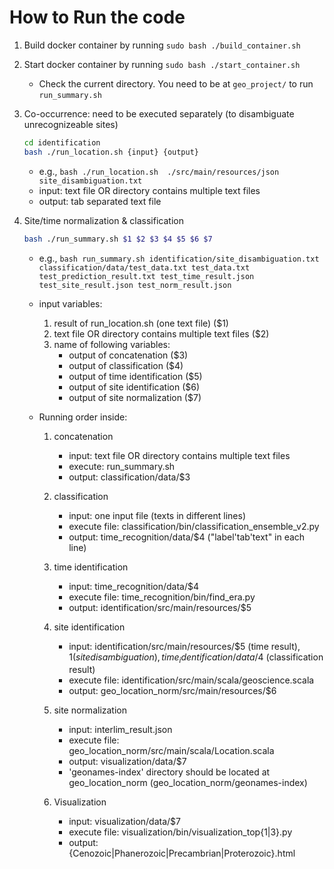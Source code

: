 # How to Run the code

1. Build docker container by running `sudo bash ./build_container.sh`

2. Start docker container by running `sudo bash ./start_container.sh`
	- Check the current directory. You need to be at `geo_project/` to run `run_summary.sh`

3. Co-occurrence: need to be executed separately (to disambiguate unrecognizeable sites)
	```bash
	cd identification
	bash ./run_location.sh {input} {output}
	```
	- e.g., `bash ./run_location.sh  ./src/main/resources/json site_disambiguation.txt`
	- input: text file OR directory contains multiple text files
	- output: tab separated text file

4. Site/time normalization & classification
	```bash
	bash ./run_summary.sh $1 $2 $3 $4 $5 $6 $7
	```
	- e.g., `bash run_summary.sh identification/site_disambiguation.txt classification/data/test_data.txt test_data.txt test_prediction_result.txt test_time_result.json test_site_result.json test_norm_result.json`
	- input variables: 
		1. result of run_location.sh (one text file) ($1)
		2. text file OR directory contains multiple text files ($2)
		3. name of following variables:
			* output of concatenation ($3)
			* output of classification ($4)
			* output of time identification ($5)
			* output of site identification ($6)
			* output of site normalization ($7)

	- Running order inside:
		1. concatenation
			* input: text file OR directory contains multiple text files
			* execute: run_summary.sh
			* output: classification/data/$3
		2. classification
			* input: one input file (texts in different lines) 
			* execute file: classification/bin/classification_ensemble_v2.py
			* output: time_recognition/data/$4 ("label'tab'text" in each line)
		3. time identification
			* input: time_recognition/data/$4
			* execute file: time_recognition/bin/find_era.py
			* output: identification/src/main/resources/$5
		4. site identification
			* input: identification/src/main/resources/$5 (time result), $1 (site disambiguation), time_identification/data/$4 (classification result)
			* execute file: identification/src/main/scala/geoscience.scala
			* output: geo_location_norm/src/main/resources/$6
		5. site normalization
			* input: interlim_result.json
			* execute file: geo_location_norm/src/main/scala/Location.scala
			* output: visualization/data/$7
			* 'geonames-index' directory should be located at geo_location_norm (geo_location_norm/geonames-index)

		6. Visualization
			* input: visualization/data/$7
			* execute file: visualization/bin/visualization_top{1|3}.py 
			* output: {Cenozoic|Phanerozoic|Precambrian|Proterozoic}.html
